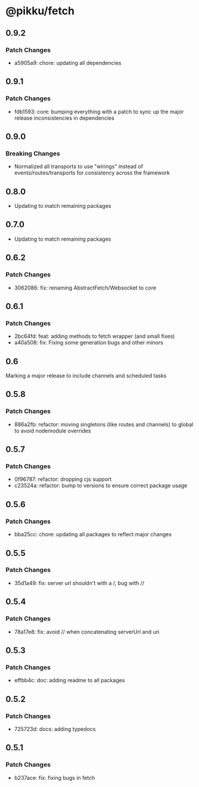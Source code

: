 # @pikku/fetch

## 0.9.2

### Patch Changes

- a5905a9: chore: updating all dependencies

## 0.9.1

### Patch Changes

- fdb1593: core: bumping everything with a patch to sync up the major release inconsistencies in dependencies

## 0.9.0

### Breaking Changes

- Normalized all transports to use "wirings" instead of events/routes/transports for consistency across the framework

## 0.8.0

- Updating to match remaining packages

## 0.7.0

- Updating to match remaining packages

## 0.6.2

### Patch Changes

- 3062086: fix: renaming AbstractFetch/Websocket to core

## 0.6.1

### Patch Changes

- 2bc64fd: feat: adding methods to fetch wrapper (and small fixes)
- a40a508: fix: Fixing some generation bugs and other minors

## 0.6

Marking a major release to include channels and scheduled tasks

## 0.5.8

### Patch Changes

- 886a2fb: refactor: moving singletons (like routes and channels) to global to avoid nodemodule overrides

## 0.5.7

### Patch Changes

- 0f96787: refactor: dropping cjs support
- c23524a: refactor: bump to versions to ensure correct package usage

## 0.5.6

### Patch Changes

- bba25cc: chore: updating all packages to reflect major changes

## 0.5.5

### Patch Changes

- 35d1a49: fix: server url shouldn't with a /, bug with //

## 0.5.4

### Patch Changes

- 78a17e8: fix: avoid // when concatenating serverUrl and uri

## 0.5.3

### Patch Changes

- effbb4c: doc: adding readme to all packages

## 0.5.2

### Patch Changes

- 725723d: docs: adding typedocs

## 0.5.1

### Patch Changes

- b237ace: fix: fixing bugs in fetch
